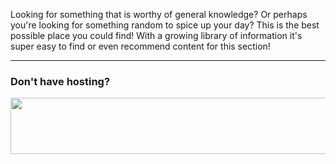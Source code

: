 Looking for something that is worthy of general knowledge? Or perhaps you're looking for something random to spice up your day? This is the best possible place you could find! With a growing library of information it's super easy to find or even recommend content for this section!

---

### Don't have hosting?

<a href="https://linode.gvw92c.net/c/3604466/903982/10906" target="_blank" id="903982"><img src="https://weblutions.com/i/GSM2SG.png" border="0" alt="" width="728" height="90"/></a>
